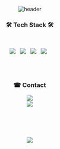 <div align=center>

![header](https://capsule-render.vercel.app/api?type=slice&color=c7ecee&height=200&section=header&text=HELLO&fontSize=50&fontColor=000000&desc=Welcome%20to%20my%20page&descAlignY=67&descSize=20)

<h3 align="center"><b>🛠 Tech Stack 🛠</b></h3>

</br>
<p align="center">
<img src="https://img.shields.io/badge/Java-007396?style=flat-square&logo=Java&logoColor=white"> &nbsp
<img src="https://img.shields.io/badge/Spring-6DB33F?style=flat-square&logo=Spring&logoColor=white"> &nbsp
<img src="https://img.shields.io/badge/MySQL-4479A1?style=flat-square&logo=MySQL&logoColor=white"/> &nbsp 
<img src="https://img.shields.io/badge/HTML5-E34F26?style=flat-square&logo=HTML5&logoColor=white"/> &nbsp



</p>
<br><br>
<h3 align="center">☎ Contact</b></h3>
<a href="mailto:lyeo7272@gmail.com" target="_blank"><img src="https://img.shields.io/badge/Gmail-EA4335?style=flat-square&logo=Gmail&logoColor=white" ></a>
<br>
<a href="https://tistory.com/" target="_blank"><img src="https://img.shields.io/badge/-Blog-e84393?style=flat-square"></a>

<br><br>
<br><br>
<a href="https://hits.seeyoufarm.com"><img src="https://hits.seeyoufarm.com/api/count/incr/badge.svg?url=https%3A%2F%2Fgithub.com%2Flyeo72&count_bg=%23686DE0&title_bg=%23555555&icon=&icon_color=%23E7E7E7&title=hits&edge_flat=false"/></a>
</p>
</div>
